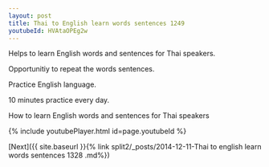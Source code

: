 ```yaml
---
layout: post
title: Thai to English learn words sentences 1249 
youtubeId: HVAtaOPEg2w
---
```

 
 
Helps to learn English words and sentences for Thai speakers.

Opportunitiy to repeat the words sentences. 

Practice English language. 
 
10 minutes practice every day. 
 
How to learn English words and sentences for Thai speakers 
 
{% include youtubePlayer.html id=page.youtubeId %}
 
 
[Next]({{ site.baseurl }}{% link  split2/_posts/2014-12-11-Thai to english learn words sentences 1328 .md%})
 

